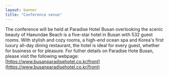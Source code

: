 ```yaml
---
layout: banner
title: "Conference venue"
---
```

The conference will be held at Paradise Hotel Busan overlooking the scenic beauty of Haeundae Beach is a five-star hotel in Busan with 532 guest rooms. With stylish and cozy rooms, a high-end ocean spa and Korea's first luxury all-day dining restaurant, the hotel is ideal for every guest, whether for business or for pleasure. For futher details on Paradise Hote Busan, please visit the following webpage: [https://www.busanparadisehotel.co.kr/front](https://www.busanparadisehotel.co.kr/front)
